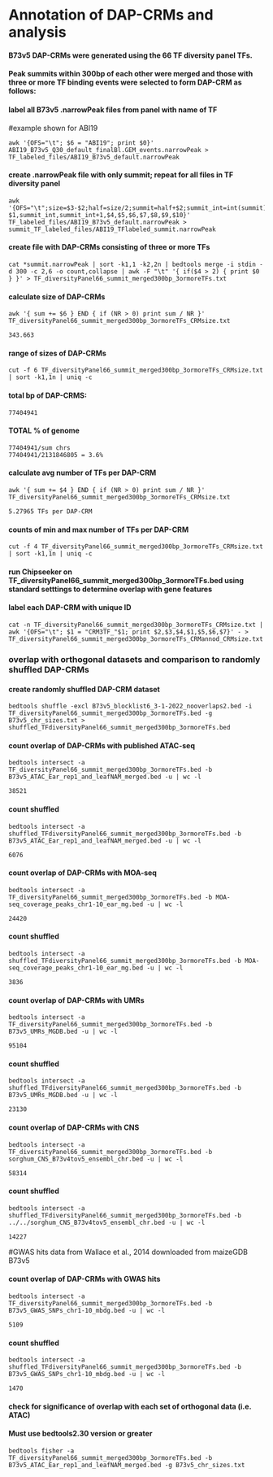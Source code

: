 # Annotation of DAP-CRMs and analysis

#### B73v5 DAP-CRMs were generated using the 66 TF diversity panel TFs.
#### Peak summits within 300bp of each other were merged and those with three or more TF binding events were selected to form DAP-CRM as follows:

#### label all B73v5 .narrowPeak files from panel with name of TF  
#example shown for ABI19  
```
awk '{OFS="\t"; $6 = "ABI19"; print $0}' ABI19_B73v5_Q30_default_finalBl.GEM_events.narrowPeak > TF_labeled_files/ABI19_B73v5_default.narrowPeak
```

#### create .narrowPeak file with only summit; repeat for all files in TF diversity panel  
```
awk '{OFS="\t";size=$3-$2;half=size/2;summit=half+$2;summit_int=int(summit);print $1,summit_int,summit_int+1,$4,$5,$6,$7,$8,$9,$10}' TF_labeled_files/ABI19_B73v5_default.narrowPeak > summit_TF_labeled_files/ABI19_TFlabeled_summit.narrowPeak
```

#### create file with DAP-CRMs consisting of three or more TFs
```
cat *summit.narrowPeak | sort -k1,1 -k2,2n | bedtools merge -i stdin -d 300 -c 2,6 -o count,collapse | awk -F "\t" '{ if($4 > 2) { print $0 } }' > TF_diversityPanel66_summit_merged300bp_3ormoreTFs.txt
```

#### calculate size of DAP-CRMs  
```
awk '{ sum += $6 } END { if (NR > 0) print sum / NR }' TF_diversityPanel66_summit_merged300bp_3ormoreTFs_CRMsize.txt
```
`343.663`  
#### range of sizes of DAP-CRMs
```
cut -f 6 TF_diversityPanel66_summit_merged300bp_3ormoreTFs_CRMsize.txt | sort -k1,1n | uniq -c
```

#### total bp of DAP-CRMS:  
`77404941`  

#### TOTAL % of genome  
`77404941/sum chrs`  
`77404941/2131846805 = 3.6%`  

#### calculate avg number of TFs per DAP-CRM
```
awk '{ sum += $4 } END { if (NR > 0) print sum / NR }' TF_diversityPanel66_summit_merged300bp_3ormoreTFs_CRMsize.txt
```
`5.27965 TFs per DAP-CRM`  

#### counts of min and max number of TFs per DAP-CRM
```
cut -f 4 TF_diversityPanel66_summit_merged300bp_3ormoreTFs_CRMsize.txt | sort -k1,1n | uniq -c
```      
#### run Chipseeker on TF_diversityPanel66_summit_merged300bp_3ormoreTFs.bed using standard setttings to determine overlap with gene features

#### label each DAP-CRM with unique ID
```
cat -n TF_diversityPanel66_summit_merged300bp_3ormoreTFs_CRMsize.txt | awk '{OFS="\t"; $1 = "CRM3TF_"$1; print $2,$3,$4,$1,$5,$6,$7}' - > TF_diversityPanel66_summit_merged300bp_3ormoreTFs_CRMannod_CRMsize.txt 
```

### overlap with orthogonal datasets and comparison to randomly shuffled DAP-CRMs  
#### create randomly shuffled DAP-CRM dataset
```
bedtools shuffle -excl B73v5_blocklist6_3-1-2022_nooverlaps2.bed -i TF_diversityPanel66_summit_merged300bp_3ormoreTFs.bed -g B73v5_chr_sizes.txt > shuffled_TFdiversityPanel66_summit_merged300bp_3ormoreTFs.bed
```

#### count overlap of DAP-CRMs with published ATAC-seq
```
bedtools intersect -a TF_diversityPanel66_summit_merged300bp_3ormoreTFs.bed -b B73v5_ATAC_Ear_rep1_and_leafNAM_merged.bed -u | wc -l
```
`38521`  
#### count shuffled
```
bedtools intersect -a shuffled_TFdiversityPanel66_summit_merged300bp_3ormoreTFs.bed -b B73v5_ATAC_Ear_rep1_and_leafNAM_merged.bed -u | wc -l
```
`6076`  

#### count overlap of DAP-CRMs with MOA-seq
```
bedtools intersect -a TF_diversityPanel66_summit_merged300bp_3ormoreTFs.bed -b MOA-seq_coverage_peaks_chr1-10_ear_mg.bed -u | wc -l
```
`24420`  
#### count shuffled  
```
bedtools intersect -a shuffled_TFdiversityPanel66_summit_merged300bp_3ormoreTFs.bed -b MOA-seq_coverage_peaks_chr1-10_ear_mg.bed -u | wc -l
```
`3836`  

#### count overlap of DAP-CRMs with UMRs
```
bedtools intersect -a TF_diversityPanel66_summit_merged300bp_3ormoreTFs.bed -b B73v5_UMRs_MGDB.bed -u | wc -l
```
`95104`  
#### count shuffled
```
bedtools intersect -a shuffled_TFdiversityPanel66_summit_merged300bp_3ormoreTFs.bed -b B73v5_UMRs_MGDB.bed -u | wc -l
```
`23130`  

#### count overlap of DAP-CRMs with CNS
```
bedtools intersect -a TF_diversityPanel66_summit_merged300bp_3ormoreTFs.bed -b sorghum_CNS_B73v4tov5_ensembl_chr.bed -u | wc -l
```
`58314`  
#### count shuffled
```
bedtools intersect -a shuffled_TFdiversityPanel66_summit_merged300bp_3ormoreTFs.bed -b ../../sorghum_CNS_B73v4tov5_ensembl_chr.bed -u | wc -l
```
`14227`  

#GWAS hits data from Wallace et al., 2014 downloaded from maizeGDB B73v5
#### count overlap of DAP-CRMs with GWAS hits
```
bedtools intersect -a TF_diversityPanel66_summit_merged300bp_3ormoreTFs.bed -b B73v5_GWAS_SNPs_chr1-10_mbdg.bed -u | wc -l
```
`5109`  
#### count shuffled
```
bedtools intersect -a shuffled_TFdiversityPanel66_summit_merged300bp_3ormoreTFs.bed -b B73v5_GWAS_SNPs_chr1-10_mbdg.bed -u | wc -l
```
`1470`  

#### check for significance of overlap with each set of orthogonal data (i.e. ATAC)  
#### Must use bedtools2.30 version or greater
```
bedtools fisher -a TF_diversityPanel66_summit_merged300bp_3ormoreTFs.bed -b B73v5_ATAC_Ear_rep1_and_leafNAM_merged.bed -g B73v5_chr_sizes.txt
```



